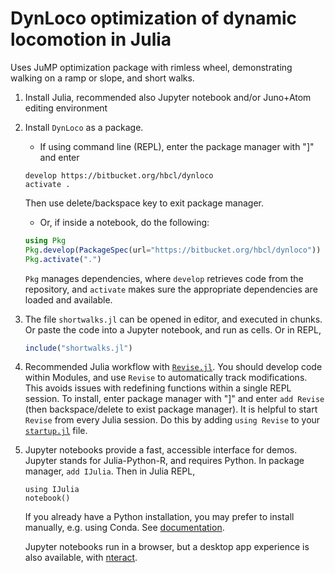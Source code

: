 # DynLoco optimization of dynamic locomotion in Julia

Uses JuMP optimization package with rimless wheel, demonstrating walking on a ramp or slope, and short walks.

1. Install Julia, recommended also Jupyter notebook and/or Juno+Atom editing environment
2. Install `DynLoco` as a package.
    * If using command line (REPL), enter the package manager with "]" and enter 
    ```
    develop https://bitbucket.org/hbcl/dynloco
    activate .
    ```
    Then use delete/backspace key to exit package manager.
    * Or, if inside a notebook, do the following:
    ```julia
    using Pkg
    Pkg.develop(PackageSpec(url="https://bitbucket.org/hbcl/dynloco"))
    Pkg.activate(".")
    ```   
    `Pkg` manages dependencies, where `develop` retrieves code from the repository, and `activate` makes sure the appropriate dependencies are loaded and available.

3. The file `shortwalks.jl` can be opened in editor, and executed in chunks. Or paste the code into a
Jupyter notebook, and run as cells. Or in REPL,
    ```julia
    include("shortwalks.jl")
    ```

4. Recommended Julia workflow with [`Revise.jl`](https://timholy.github.io/Revise.jl/stable/). You should develop code within Modules, and use `Revise` to automatically track modifications. This avoids issues with redefining functions within a single REPL session. To install, enter package manager with "]" and enter `add Revise` (then backspace/delete to exist package manager). It is helpful to start `Revise` from every Julia session. Do this by adding `using Revise` to your [`startup.jl`](https://timholy.github.io/Revise.jl/stable/config/#Using-Revise-by-default-1) file.

5. Jupyter notebooks provide a fast, accessible interface for demos. Jupyter stands for Julia-Python-R, and requires Python. In package manager, `add IJulia`. Then in Julia REPL,
    ```
    using IJulia
    notebook()
    ```
    If you already have a Python installation, you may prefer to install manually, e.g. using Conda. See [documentation](https://github.com/JuliaLang/IJulia.jl).
    
    Jupyter notebooks run in a browser, but a desktop app experience is also available, with [nteract](https://nteract.io/desktop).